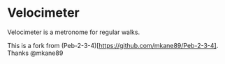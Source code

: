 # Velocimeter

Velocimeter is a metronome for regular walks.

This is a fork from (Peb-2-3-4)[https://github.com/mkane89/Peb-2-3-4]. Thanks @mkane89

